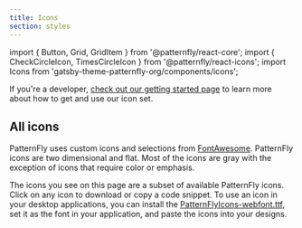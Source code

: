 ```yaml
---
title: Icons
section: styles
---
```

import { Button, Grid, GridItem } from '@patternfly/react-core';
import { CheckCircleIcon, TimesCircleIcon } from '@patternfly/react-icons';
import Icons from 'gatsby-theme-patternfly-org/components/icons';

If you're a developer, [check out our getting started page](/get-started/developers#using-styles) to learn more about how to get and use our icon set.

## All icons
PatternFly uses custom icons and selections from [FontAwesome](https://fontawesome.com/icons). PatternFly icons are two dimensional and flat. Most of the icons are gray with the exception of icons that require color or emphasis. 

The icons you see on this page are a subset of available PatternFly icons. Click on any icon to download or copy a code snippet. To use an icon in your desktop applications, you can install the [PatternFlyIcons-webfont.ttf](https://github.com/patternfly/patternfly-next/blob/master/src/patternfly/assets/pficon/pficon.ttf), set it as the font in your application, and paste the icons into your designs.

<Icons />
